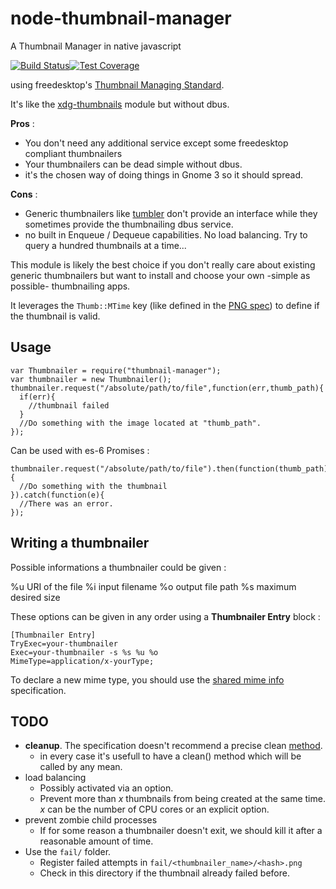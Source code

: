 # node-thumbnail-manager

A Thumbnail Manager in native javascript

[![Build Status](https://travis-ci.org/Holusion/node-thumbnail-manager.svg?branch=master)](https://travis-ci.org/Holusion/node-thumbnail-manager)[![Test Coverage](https://codeclimate.com/github/Holusion/node-thumbnail-manager/badges/coverage.svg)](https://codeclimate.com/github/Holusion/node-thumbnail-manager/coverage)


using freedesktop's [Thumbnail Managing Standard](http://specifications.freedesktop.org/thumbnail-spec/thumbnail-spec-latest.html).

It's like the [xdg-thumbnails](https://www.npmjs.com/package/xdg-thumbnails) module but without dbus.

**Pros** :
- You don't need any additional service except some freedesktop compliant thumbnailers
- Your thumbnailers can be dead simple without dbus.
- it's the chosen way of doing things in Gnome 3 so it should spread.

**Cons** :
- Generic thumbnailers like [tumbler](https://github.com/nemomobile/tumbler) don't provide an interface while they sometimes provide the thumbnailing dbus service.
- no built in Enqueue / Dequeue capabilities. No load balancing. Try to query a hundred thumbnails at a time...

This module is likely the best choice if you don't really care about existing generic thumbnailers but want to install and choose your own -simple as possible- thumbnailing apps.

It leverages the ```Thumb::MTime``` key (like defined in the [PNG spec](http://www.w3.org/TR/PNG/#C.tEXt)) to define if the thumbnail is valid.

## Usage

    var Thumbnailer = require("thumbnail-manager");
    var thumbnailer = new Thumbnailer();
    thumbnailer.request("/absolute/path/to/file",function(err,thumb_path){
      if(err){
        //thumbnail failed
      }
      //Do something with the image located at "thumb_path".
    });

Can be used with es-6 Promises :

    thumbnailer.request("/absolute/path/to/file").then(function(thumb_path){
      //Do something with the thumbnail
    }).catch(function(e){
      //There was an error.
    });

## Writing a thumbnailer

Possible informations a thumbnailer could be given :

%u URI of the file
%i input filename
%o output file path
%s maximum desired size

These options can be given in any order using a **Thumbnailer Entry** block :

    [Thumbnailer Entry]
    TryExec=your-thumbnailer
    Exec=your-thumbnailer -s %s %u %o
    MimeType=application/x-yourType;

To declare a new mime type, you should use the [shared mime info](http://www.freedesktop.org/wiki/Specifications/shared-mime-info-spec/) specification.

## TODO

- **cleanup**. The specification doesn't recommend a precise clean [method](http://specifications.freedesktop.org/thumbnail-spec/thumbnail-spec-latest.html#DELETE).
  - in every case it's usefull to have a clean() method which will be called by any mean.
- load balancing
  - Possibly activated via an option.
  - Prevent more than *x* thumbnails from being created at the same time. *x* can be the number of CPU cores or an explicit option.
- prevent zombie child processes
  - If for some reason a thumbnailer doesn't exit, we should kill it after a reasonable amount of time.
- Use the ```fail/``` folder.
  - Register failed attempts in ```fail/<thumbnailer_name>/<hash>.png```
  - Check in this directory if the thumbnail already failed before.

